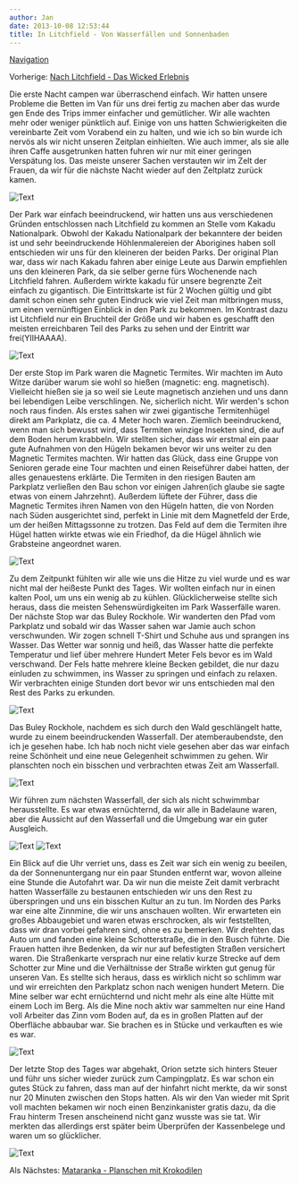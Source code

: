 ```yaml
---
author: Jan
date: 2013-10-08 12:53:44
title: In Litchfield - Von Wasserfällen und Sonnenbaden
---
```


[Navigation](/posts/30-der-stuart-highway/)

Vorherige: [Nach Litchfield - Das Wicked Erlebnis](../day_03)

Die erste Nacht campen war überraschend einfach. Wir hatten unsere Probleme die
Betten im Van für uns drei fertig zu machen aber das wurde gen Ende des Trips
immer einfacher und gemütlicher. Wir alle wachten mehr oder weniger pünktlich
auf. Einige von uns hatten Schwierigkeiten die vereinbarte Zeit vom Vorabend
ein zu halten, und wie ich so bin wurde ich nervös als wir nicht unseren
Zeitplan einhielten. Wie auch immer, als sie alle ihren Caffe ausgetrunken
hatten fuhren wir nur mit einer geringen Verspätung los. Das meiste unserer
Sachen verstauten wir im Zelt der Frauen, da wir für die nächste Nacht wieder
auf den Zeltplatz zurück kamen.

![Text](images/entry.jpg)

Der Park war einfach beeindruckend, wir hatten uns aus verschiedenen Gründen
entschlossen nach Litchfield zu kommen an Stelle vom Kakadu Nationalpark.
Obwohl der Kakadu Nationalpark der bekanntere der beiden ist und sehr
beeindruckende Höhlenmalereien der Aborigines haben soll entschieden wir uns
für den kleineren der beiden Parks. Der original Plan war, dass wir nach Kakadu
fahren aber einige Leute aus Darwin empfiehlen uns den kleineren Park, da sie
selber gerne fürs Wochenende nach Litchfield fahren. Außerdem wirkte kakadu für
unsere begrenzte Zeit einfach zu gigantisch. Die Eintrittskarte ist für 2
Wochen gültig und gibt damit schon einen sehr guten Eindruck wie viel Zeit man
mitbringen muss, um einen vernünftigen Einblick in den Park zu bekommen. Im
Kontrast dazu ist Litchfield nur ein Bruchteil der Größe und wir haben es
geschafft den meisten erreichbaren Teil des Parks zu sehen und der Eintritt war
frei(YIIHAAAA).

![Text](images/termites.jpg)

Der erste Stop im Park waren die Magnetic Termites. Wir machten im Auto Witze
darüber warum sie wohl so hießen (magnetic: eng. magnetisch). Vielleicht hießen
sie ja so weil sie Leute magnetisch anziehen und uns dann bei lebendigen Leibe
verschlingen. Ne, sicherlich nicht. Wir werden's schon noch raus finden. Als
erstes sahen wir zwei gigantische Termitenhügel direkt am Parkplatz, die ca. 4
Meter hoch waren. Ziemlich beeindruckend, wenn man sich bewusst wird, dass
Termiten winzige Insekten sind, die auf dem Boden herum krabbeln. Wir stellten
sicher, dass wir erstmal ein paar gute Aufnahmen von den Hügeln bekamen bevor
wir uns weiter zu den Magnetic Termites machten. Wir hatten das Glück, dass
eine Gruppe von Senioren gerade eine Tour machten und einen Reiseführer dabei
hatten, der alles genauestens erklärte. Die Termiten in den riesigen Bauten am
Parkplatz verließen den Bau schon vor einigen Jahren(ich glaube sie sagte etwas
von einem Jahrzehnt). Außerdem lüftete der Führer, dass die Magnetic Termites
ihren Namen von den Hügeln hatten, die von Norden nach Süden ausgerichtet sind,
perfekt in Linie mit dem Magnetfeld der Erde, um der heißen Mittagssonne zu
trotzen. Das Feld auf dem die Termiten ihre Hügel hatten wirkte etwas wie ein
Friedhof, da die Hügel ähnlich wie Grabsteine angeordnet waren.

![Text](images/termites2.jpg)

Zu dem Zeitpunkt fühlten wir alle wie uns die Hitze zu viel wurde und es war
nicht mal der heißeste Punkt des Tages. Wir wollten einfach nur in einen kalten
Pool, um uns ein wenig ab zu kühlen. Glücklicherweise stellte sich heraus, dass
die meisten Sehenswürdigkeiten im Park Wasserfälle waren. Der nächste Stop war
das Buley Rockhole. Wir wanderten den Pfad vom Parkplatz und sobald wir das
Wasser sahen war Jamie auch schon verschwunden. Wir zogen schnell T-Shirt und
Schuhe aus und sprangen ins Wasser. Das Wetter war sonnig und heiß, das Wasser
hatte die perfekte Temperatur und lief über mehrere Hundert Meter Fels bevor es
im Wald verschwand. Der Fels hatte mehrere kleine Becken gebildet, die nur dazu
einluden zu schwimmen, ins Wasser zu springen und einfach zu relaxen. Wir
verbrachten einige Stunden dort bevor wir uns entschieden mal den Rest des
Parks zu erkunden.

![Text](images/buley.jpg)

Das Buley Rockhole, nachdem es sich durch den Wald geschlängelt hatte, wurde zu
einem beeindruckenden Wasserfall. Der atemberaubendste, den ich je gesehen
habe. Ich hab noch nicht viele gesehen aber das war einfach reine Schönheit und
eine neue Gelegenheit schwimmen zu gehen. Wir planschten noch ein bisschen und
verbrachten etwas Zeit am Wasserfall.

![Text](images/florence.jpg)

Wir führen zum nächsten Wasserfall, der sich als nicht schwimmbar
herausstellte. Es war etwas ernüchternd, da wir alle in Badelaune waren, aber
die Aussicht auf den Wasserfall und die Umgebung war ein guter Ausgleich.

![Text](images/tolmer2.jpg)
![Text](images/tolmer.jpg)

Ein Blick auf die Uhr verriet uns, dass es Zeit war sich ein wenig zu beeilen,
da der Sonnenuntergang nur ein paar Stunden entfernt war, wovon alleine eine
Stunde die Autofahrt war. Da wir nun die meiste Zeit damit verbracht hatten
Wasserfälle zu bestaunen entschieden wir uns den Rest zu überspringen und uns
ein bisschen Kultur an zu tun. Im Norden des Parks war eine alte Zinnmine, die
wir uns anschauen wollten. Wir erwarteten ein großes Abbaugebiet und waren
etwas erschrocken, als wir feststellten, dass wir dran vorbei gefahren sind,
ohne es zu bemerken. Wir drehten das Auto um und fanden eine kleine
Schotterstraße, die in den Busch führte. Die Frauen hatten ihre Bedenken, da
wir nur auf befestigten Straßen versichert waren. Die Straßenkarte versprach
nur eine relativ kurze Strecke auf dem Schotter zur Mine und die Verhältnisse
der Straße wirkten gut genug für unseren Van. Es stellte sich heraus, dass es
wirklich nicht so schlimm war und wir erreichten den Parkplatz schon nach
wenigen hundert Metern. Die Mine selber war echt ernüchternd und nicht mehr
als eine alte Hütte mit einem Loch im Berg. Als die Mine noch aktiv war
sammelten nur eine Hand voll Arbeiter das Zinn vom Boden auf, da es in großen
Platten auf der Oberfläche abbaubar war. Sie brachen es in Stücke und
verkauften es wie es war.

![Text](images/car.jpg)

Der letzte Stop des Tages war abgehakt, Orion setzte sich hinters Steuer und
führ uns sicher wieder zurück zum Campingplatz. Es war schon ein gutes Stück zu
fahren, dass man auf der hinfahrt nicht merkte, da wir sonst nur 20 Minuten
zwischen den Stops hatten. Als wir den Van wieder mit Sprit voll machten
bekamen wir noch einen Benzinkanister gratis dazu, da die Frau hinterm Tresen
anscheinend nicht ganz wusste was sie tat. Wir merkten das allerdings erst
später beim Überprüfen der Kassenbelege und waren um so glücklicher.

![Text](images/birds.jpg)

Als Nächstes: [Mataranka - Planschen mit Krokodilen](../day_05)
